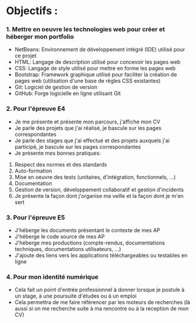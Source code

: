 # Objectifs :
### 1. Mettre en oeuvre les technologies web pour créer et héberger mon portfolio

- NetBeans: Environnement de développement intégré (IDE) utilisé pour ce projet
- HTML: Langage de description utilisé pour concevoir les pages web
- CSS: Langage de style utilisé pour mettre en forme les pages web
- Bootstrap: Framework graphique utilisé pour faciliter la création de pages web (utilisation d'une base de
règles CSS existantes)
- Git: Logiciel de gestion de version
- GitHub: Forge logicielle en ligne utilisant Git

### 2. Pour l'épreuve E4
- Je me présente et présente mon parcours, j'affiche mon CV
- Je parle des projets que j'ai réalisé, je bascule sur les pages correspondantes
- Je parle des stages que j'ai effectué et des projets auxquels j'ai participé, je bascule sur les pages
correspondantes
- Je présente mes bonnes pratiques:
1. Respect des normes et des standards
2. Auto-formation
3. Mise en oeuvre des tests (unitaires, d'intégration, fonctionnels, ...)
4. Documentation
5. Gestion de version, développement collaboratif et gestion d'incidents
6. Je présente la façon dont j'organise ma veille et la façon dont je m'en sert
### 3. Pour l'épreuve E5
- J'héberge les documents présentant le contexte de mes AP
- J'héberge le code source de mes AP
- J'héberge mes productions (compte-rendus, documentations techniques, documentations utilisateurs, ...)
- J'ajoute des liens vers les applications téléchargeables ou testables en ligne
### 4. Pour mon identité numérique
- Cela fait un point d'entrée professionnel à donner lorsque je postule à un stage, à une poursuite d'études ou à un emploi
- Cela permettra de me faire référencer par les moteurs de recherches (là aussi si on me recherche suite à ma rencontre ou à la reception de mon CV)
